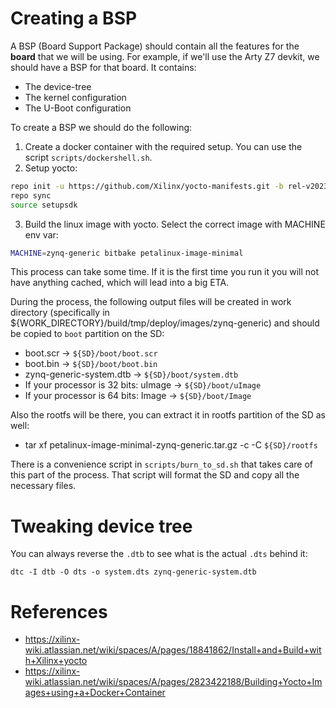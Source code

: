 # Creating a BSP

A BSP (Board Support Package) should contain all the features for the **board** that we will be using.
For example, if we'll use the Arty Z7 devkit, we should have a BSP for that board.
It contains:
* The device-tree
* The kernel configuration
* The U-Boot configuration


To create a BSP we should do the following:

1) Create a docker container with the required setup. You can use the script `scripts/dockershell.sh`.
2) Setup yocto:

```bash
repo init -u https://github.com/Xilinx/yocto-manifests.git -b rel-v2023.2
repo sync
source setupsdk
```

3) Build the linux image with yocto. Select the correct image with MACHINE env var:

```bash
MACHINE=zynq-generic bitbake petalinux-image-minimal
```

This process can take some time. If it is the first time you run it you will not have anything cached, which will lead into a big ETA.

During the process, the following output files will be created in work directory (specifically in ${WORK_DIRECTORY}/build/tmp/deploy/images/zynq-generic) and should be copied to `boot` partition on the SD:
* boot.scr -> `${SD}/boot/boot.scr`
* boot.bin -> `${SD}/boot/boot.bin`
* zynq-generic-system.dtb -> `${SD}/boot/system.dtb`
* If your processor is 32 bits: uImage -> `${SD}/boot/uImage`
* If your processor is 64 bits: Image -> `${SD}/boot/Image`

Also the rootfs will be there, you can extract it in rootfs partition of the SD as well:

* tar xf petalinux-image-minimal-zynq-generic.tar.gz -c -C `${SD}/rootfs`

There is a convenience script in `scripts/burn_to_sd.sh` that takes care of this part of the process. That script will format the SD and copy all the necessary files.

# Tweaking device tree

You can always reverse the `.dtb` to see what is the actual `.dts` behind it:
```
dtc -I dtb -O dts -o system.dts zynq-generic-system.dtb
```

# References

* https://xilinx-wiki.atlassian.net/wiki/spaces/A/pages/18841862/Install+and+Build+with+Xilinx+yocto
* https://xilinx-wiki.atlassian.net/wiki/spaces/A/pages/2823422188/Building+Yocto+Images+using+a+Docker+Container
